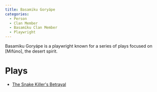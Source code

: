 ```yaml
---
title: Basamiku Goryápe
categories:
  - Person
  - Clan Member
  - Basamíku Clan Member
  - Playwright
---
```


Basamiku Goryápe is a playwright known for a series of plays focused on [Mifúno], the desert spirit.

# Plays

* [The Snake Killer's Betrayal]()

